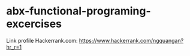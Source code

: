 # abx-functional-programing-excercises
Link profile Hackerrank.com: https://www.hackerrank.com/ngquangan?hr_r=1
